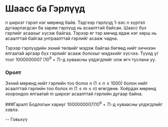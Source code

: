 Шаасс ба Гэрлүүд
================
$n$ ширхэг гэрэл нэг мөрөнд байв. Тэдгээр гэрлүүд $1$-ээс $n$ хүртэл дугаарлагдсан ба зарим гэрлүүд нь асаалттай байсан. Шаасс бүх гэрлийг асаахыг хүсэж байгаа. Тэрээр яг тэр мөчид ядаж нэг хөрш нь асаалттай байгаа унтраалттай  гэрлийг асааж чадна.

Тэрээр гэрлүүдийн эхний төлвийг мэдэж байгаа бөгөөд нийт хичнээн ялгаатай аргаар бүх гэрлийг асааж болохыг мэдэхийг хүсчээ. Түүнд уг тоог $1000000007$ ($10^9+7$)-д хуваасны үлдэгдлийг олж өгч туслана уу.


### Оролт
Эхний мөрөнд нийт гэрлийн тоо болох $n$ ($1 ≤ n ≤ 1000$) болон нийт асаалттай гэрлийн тоо болох $m$ ($1 ≤ m ≤ n$) өгөгдөнө. Хоёрдах мөрөнд хоорондоо ялгаатай $m$ ширхэг асаалттай гэрлийн дугаар байна.


###Гаралт
Бодлогын хариуг $1000000007$($10^9+7$)-д хуваасны үлдэгдлийг хэвлэ.

-- Говьхүү

